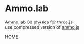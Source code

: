 Ammo.lab
========

Ammo.lab 3d physics for three.js<br>
use compressed version of [ammo.js](https://github.com/kripken/ammo.js)<br>

[HOME](http://lo-th.github.io/Ammo.lab/)<br>
